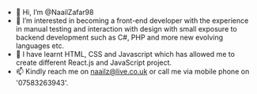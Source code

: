 - 👋 Hi, I’m @NaailZafar98
- 👀 I’m interested in becoming a front-end developer with the experience in manual testing and interaction with design with small exposure to backend development such as C#, PHP and more new evolving languages etc.  
- 🌱 I have learnt HTML, CSS and Javascript which has allowed me to create different React.js and JavaScript project.
- 📫 Kindly reach me on naailz@live.co.uk or call me via mobile phone on '07583263943'.

<!---
NaailZafar98/NaailZafar98 is a ✨ special ✨ repository because its `README.md` (this file) appears on your GitHub profile.
You can click the Preview link to take a look at your changes.
--->
